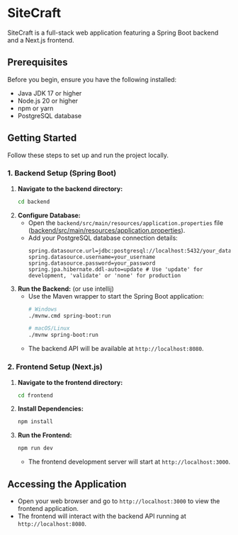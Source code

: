 # SiteCraft

SiteCraft is a full-stack web application featuring a Spring Boot backend and a Next.js frontend.


## Prerequisites

Before you begin, ensure you have the following installed:

-   Java JDK 17 or higher
-   Node.js 20 or higher
-   npm or yarn
-   PostgreSQL database

## Getting Started

Follow these steps to set up and run the project locally.

### 1. Backend Setup (Spring Boot)

1.  **Navigate to the backend directory:**
    ```sh
    cd backend
    ```
2.  **Configure Database:**
    -   Open the `backend/src/main/resources/application.properties` file ([backend/src/main/resources/application.properties](backend/src/main/resources/application.properties)).
    -   Add your PostgreSQL database connection details:
        ```properties
        spring.datasource.url=jdbc:postgresql://localhost:5432/your_database_name
        spring.datasource.username=your_username
        spring.datasource.password=your_password
        spring.jpa.hibernate.ddl-auto=update # Use 'update' for development, 'validate' or 'none' for production
        ```
3.  **Run the Backend:** (or use intellij)
    -   Use the Maven wrapper to start the Spring Boot application:
        ```sh
        # Windows
        ./mvnw.cmd spring-boot:run

        # macOS/Linux
        ./mvnw spring-boot:run
        ```
    -   The backend API will be available at `http://localhost:8080`.

### 2. Frontend Setup (Next.js)

1.  **Navigate to the frontend directory:**
    ```sh
    cd frontend
    ```
2.  **Install Dependencies:**
    ```sh
    npm install
    ```
3.  **Run the Frontend:**
    ```sh
    npm run dev
    ```
    -   The frontend development server will start at `http://localhost:3000`.

## Accessing the Application

-   Open your web browser and go to `http://localhost:3000` to view the frontend application.
-   The frontend will interact with the backend API running at `http://localhost:8080`.
